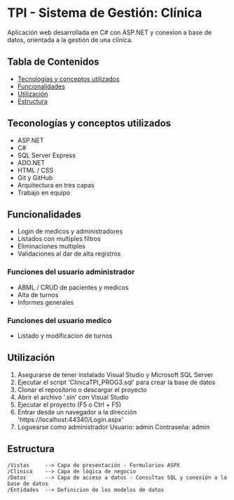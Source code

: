 # TPI - Sistema de Gestión: Clínica

Aplicación web desarrollada en C# con ASP.NET y conexion a base de datos, orientada a la gestión de una clínica.

## Tabla de Contenidos
- [Tecnologías y conceptos utilizados](#tecnologías-y-conceptos-utilizados)
- [Funcionalidades](#funcionalidades)
- [Utilización](#utilización)
- [Estructura](#estructura)


## Teconologías y conceptos utilizados
- ASP.NET 
- C#
- SQL Server Express
- ADO.NET
- HTML / CSS
- Git y GitHub
- Arquitectura en tres capas
- Trabajo en equipo

## Funcionalidades
- Login de medicos y administradores
- Listados con multiples filtros
- Eliminaciones multiples
- Validaciones al dar de alta registros
### Funciones del usuario administrador
- ABML / CRUD de pacientes y medicos
- Alta de turnos
- Informes generales
### Funciones del usuario medico
- Listado y modificacion de turnos

## Utilización
1. Asegurarse de tener instalado Visual Studio y Microsoft SQL Server
2. Ejecutar el script 'ClinicaTPI_PROG3.sql' para crear la base de datos 
3. Clonar el repositorio o descargar el proyecto
4. Abrir el archivo '.sln' con Visual Studio
5. Ejecutar el proyecto (F5 o Ctrl + F5)
6. Entrar desde un navegador a la dirección 'https://localhost:44340/Login.aspx'
7. Loguearse como administrador 
    Usuario: admin
    Contraseña: admin

## Estructura
```plaintext
/Vistas     --> Capa de presentación - Formularios ASPX
/Clinica    --> Capa de lógica de negocio 
/Datos      --> Capa de acceso a datos - Consultas SQL y conexión a la base de datos
/Entidades  --> Definicion de los modelos de datos
 
